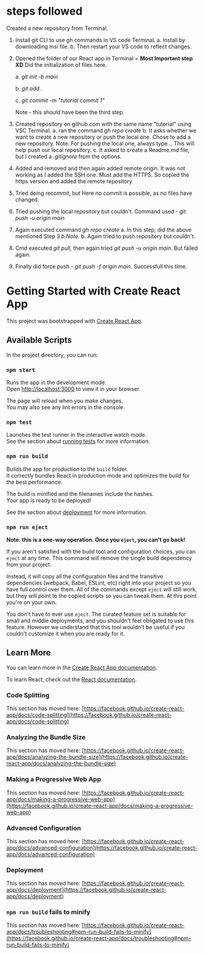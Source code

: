 # steps followed

Created a new repository from Terminal.

1. Install git CLI to use gh commands in VS code Terminal.
   a. Install by downloading msi file.
   b. Then restart your VS code to reflect changes.
2. Opened the folder of our React app in Terminal = **Most Important step XD**
   Did the initialization of files here.

   a. _git init -b main_

   b. _git add ._

   c. _git commit -m "tutorial commit 1"_

   Note - this should have been the third step.

3. Created repository on github.com with the same name "tutorial" using VSC Terminal.
   a. ran the command _gh repo create_
   b. It asks whether we want to create a new repository or push the local one. Chose to add a new repository.
   Note: For pushing the local one, always type **.**. This will help push our local repository.
   c. It asked to create a Readme.md file, but I created a _.gitignore_ from the options.

4. Added and removed and then again added remote origin. It was not working as I added the SSH one. Must add the HTTPS. So copied the https version and added the remote repository

5. Tried doing recommit, but Here no commit is possible, as no files have changed.

6. Tried pushing the local repository but couldn't.
   Command used - _git push -u origin main_

7. Again executed command _gh repo create_
   a. In this step, did the above mentioned Step _3.b.Note_.
   b. Again tried to push repository but couldn't.

8. Cmd executed _git pull_, then again tried _git push -u origin main_. But failed again.
9. Finally did force push - _git push -f origin main_. Successfull this time.

# Getting Started with Create React App

This project was bootstrapped with [Create React App](https://github.com/facebook/create-react-app).

## Available Scripts

In the project directory, you can run:

### `npm start`

Runs the app in the development mode.\
Open [http://localhost:3000](http://localhost:3000) to view it in your browser.

The page will reload when you make changes.\
You may also see any lint errors in the console.

### `npm test`

Launches the test runner in the interactive watch mode.\
See the section about [running tests](https://facebook.github.io/create-react-app/docs/running-tests) for more information.

### `npm run build`

Builds the app for production to the `build` folder.\
It correctly bundles React in production mode and optimizes the build for the best performance.

The build is minified and the filenames include the hashes.\
Your app is ready to be deployed!

See the section about [deployment](https://facebook.github.io/create-react-app/docs/deployment) for more information.

### `npm run eject`

**Note: this is a one-way operation. Once you `eject`, you can't go back!**

If you aren't satisfied with the build tool and configuration choices, you can `eject` at any time. This command will remove the single build dependency from your project.

Instead, it will copy all the configuration files and the transitive dependencies (webpack, Babel, ESLint, etc) right into your project so you have full control over them. All of the commands except `eject` will still work, but they will point to the copied scripts so you can tweak them. At this point you're on your own.

You don't have to ever use `eject`. The curated feature set is suitable for small and middle deployments, and you shouldn't feel obligated to use this feature. However we understand that this tool wouldn't be useful if you couldn't customize it when you are ready for it.

## Learn More

You can learn more in the [Create React App documentation](https://facebook.github.io/create-react-app/docs/getting-started).

To learn React, check out the [React documentation](https://reactjs.org/).

### Code Splitting

This section has moved here: [https://facebook.github.io/create-react-app/docs/code-splitting](https://facebook.github.io/create-react-app/docs/code-splitting)

### Analyzing the Bundle Size

This section has moved here: [https://facebook.github.io/create-react-app/docs/analyzing-the-bundle-size](https://facebook.github.io/create-react-app/docs/analyzing-the-bundle-size)

### Making a Progressive Web App

This section has moved here: [https://facebook.github.io/create-react-app/docs/making-a-progressive-web-app](https://facebook.github.io/create-react-app/docs/making-a-progressive-web-app)

### Advanced Configuration

This section has moved here: [https://facebook.github.io/create-react-app/docs/advanced-configuration](https://facebook.github.io/create-react-app/docs/advanced-configuration)

### Deployment

This section has moved here: [https://facebook.github.io/create-react-app/docs/deployment](https://facebook.github.io/create-react-app/docs/deployment)

### `npm run build` fails to minify

This section has moved here: [https://facebook.github.io/create-react-app/docs/troubleshooting#npm-run-build-fails-to-minify](https://facebook.github.io/create-react-app/docs/troubleshooting#npm-run-build-fails-to-minify)
